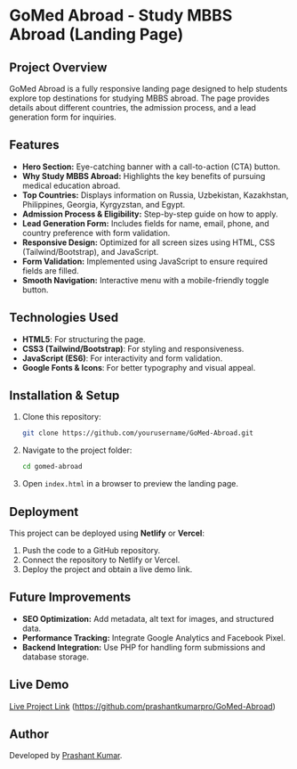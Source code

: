 # GoMed Abroad - Study MBBS Abroad (Landing Page)

## Project Overview
GoMed Abroad is a fully responsive landing page designed to help students explore top destinations for studying MBBS abroad. The page provides details about different countries, the admission process, and a lead generation form for inquiries.

## Features
- **Hero Section:** Eye-catching banner with a call-to-action (CTA) button.
- **Why Study MBBS Abroad:** Highlights the key benefits of pursuing medical education abroad.
- **Top Countries:** Displays information on Russia, Uzbekistan, Kazakhstan, Philippines, Georgia, Kyrgyzstan, and Egypt.
- **Admission Process & Eligibility:** Step-by-step guide on how to apply.
- **Lead Generation Form:** Includes fields for name, email, phone, and country preference with form validation.
- **Responsive Design:** Optimized for all screen sizes using HTML, CSS (Tailwind/Bootstrap), and JavaScript.
- **Form Validation:** Implemented using JavaScript to ensure required fields are filled.
- **Smooth Navigation:** Interactive menu with a mobile-friendly toggle button.

## Technologies Used
- **HTML5**: For structuring the page.
- **CSS3 (Tailwind/Bootstrap)**: For styling and responsiveness.
- **JavaScript (ES6)**: For interactivity and form validation.
- **Google Fonts & Icons**: For better typography and visual appeal.

## Installation & Setup
1. Clone this repository:
   ```sh
   git clone https://github.com/yourusername/GoMed-Abroad.git
   ```
2. Navigate to the project folder:
   ```sh
   cd gomed-abroad
   ```
3. Open `index.html` in a browser to preview the landing page.

## Deployment
This project can be deployed using **Netlify** or **Vercel**:
1. Push the code to a GitHub repository.
2. Connect the repository to Netlify or Vercel.
3. Deploy the project and obtain a live demo link.

## Future Improvements
- **SEO Optimization:** Add metadata, alt text for images, and structured data.
- **Performance Tracking:** Integrate Google Analytics and Facebook Pixel.
- **Backend Integration:** Use PHP for handling form submissions and database storage.

## Live Demo
[Live Project Link](#) (https://github.com/prashantkumarpro/GoMed-Abroad)

## Author
Developed by [Prashant Kumar](https://github.com/prashantkumarpro).


